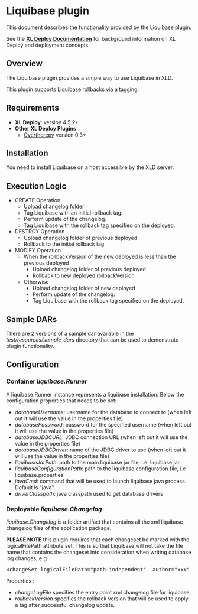 # Liquibase plugin #

This document describes the functionality provided by the Liquibase plugin.

See the **[XL Deploy Documentation](http://docs.xebialabs.com)** for background information on XL Deploy and deployment concepts.

## Overview

The Liquibase plugin provides a simple way to use Liquibase in XLD.

This plugin supports Liquibase rollbacks via a tagging.

## Requirements

* **XL Deploy**: version 4.5.2+
* **Other XL Deploy Plugins**
	* [Overtherepy](https://github.com/xebialabs-community/overthere-pylib/releases/latest) version 0.3+

## Installation

You need to install Liquibase on a host accessible by the XLD server.

## Execution Logic

* CREATE Operation
	* Upload changelog folder
	* Tag Liquibase with an initial rollback tag.
	* Perform update of the changelog.
	* Tag Liquibase with the rollback tag specified on the deployed.
* DESTROY Operation
	* Upload changelog folder of previous deployed
	* Rollback to the initial rollback tag.
* MODIFY Operation
	* When the rollbackVersion of the new deployed is less than the previous deployed
		* Upload changelog folder of previous deployed
		* Rollback to new deployed rollbackVersion
	* Otherwise
		* Upload changelog folder of new deployed
		* Perform update of the changelog.
		* Tag Liquibase with the rollback tag specified on the deployed.

## Sample DARs

There are 2 versions of a sample dar available in the _test/resources/sample_dars_ directory that can be used to demonstrate plugin functionality.

## Configuration

### Container _liquibase.Runner_
A liquibase.Runner instance represents a liquibase installation. Below the configuration properties that needs to be set:

* *databaseUsername*: username for the database to connect to (when left out it will use the value in the properties file)
* *databasePassword*: password for the specified username (when left out it will use the value in the properties file)
* *databaseJDBCURL*: JDBC connection URL (when left out it will use the value in the properties file)
* *databaseJDBCDriver*: name of the JDBC driver to use (when left out it will use the value in the properties file)
* *liquibaseJarPath*: path to the main liquibase jar file, i.e. liquibase.jar
* *liquibaseConfigurationPath*: path to the liquibase configuration file, i.e liquibase.properties
* *javaCmd*: command that will be used to launch liquibase java process. Default is "java"
* *driverClasspath*: java classpath used to get database drivers

### Deployable _liquibase.Changelog_

*liquibase.Changelog* is a folder artifact that contains all the xml liquibase changelog 
files of the application package. 

__PLEASE NOTE__ this plugin requires that each changeset be marked with the logicalFilePath attribute set. This is so that Liquibase will not take the file name that contains the changeset into consideration when writing database log changes, e.g
<pre>
&lt;changeSet logicalFilePath="path-independent"  author="xxx" id="1403012036690-1"&gt;
</pre>
Properties :

* *changeLogFile* specifies the entry point xml changelog file for liquibase.
* *rollbackVersion* specifies the rollback version that will be used to apply a tag after successful changelog update.
